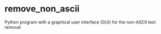# remove_non_ascii
Python program with a graphical user interface (GUI) for the non-ASCII text removal 
